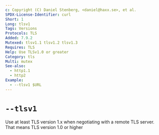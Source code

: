 ```yaml
---
c: Copyright (C) Daniel Stenberg, <daniel@haxx.se>, et al.
SPDX-License-Identifier: curl
Short: 1
Long: tlsv1
Tags: Versions
Protocols: TLS
Added: 7.9.2
Mutexed: tlsv1.1 tlsv1.2 tlsv1.3
Requires: TLS
Help: Use TLSv1.0 or greater
Category: tls
Multi: mutex
See-also:
  - http1.1
  - http2
Example:
  - --tlsv1 $URL
---
```


# `--tlsv1`

Use at least TLS version 1.x when negotiating with a remote TLS server. That
means TLS version 1.0 or higher
